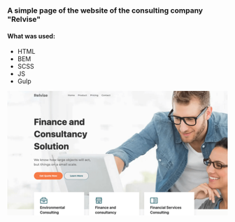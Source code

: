 ### A simple page of the website of the consulting company "Relvise"
 #### What was used:
 - HTML
 - BEM
 - SCSS
 - JS
 - Gulp

![screenshot](https://github.com/ivanchelovekov/Relvise/blob/main/img/screenshot.png)

